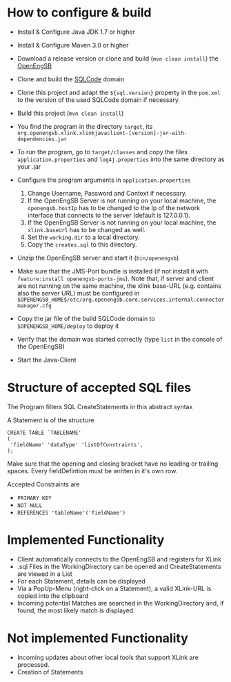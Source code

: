 How to configure & build
==========================
- Install & Configure Java JDK 1.7 or higher

- Install & Configure Maven 3.0 or higher

- Download a release version or clone and build (`mvn clean install`) the [OpenEngSB](https://github.com/openengsb/openengsb)

- Clone and build the [SQLCode](https://github.com/openengsb-domcon/openengsb-domain-sqlcode.git) domain

- Clone this project and adapt the `${sql.version}` property in the `pom.xml` to the version of the used SQLCode domain if necessary.

- Build this project (`mvn clean install`)

- You find the program in the directory `target`, its `org.openengsb.xlink.xlinkjavaclient-[version]-jar-with-dependencies.jar`

- To run the program, go to `target/classes` and copy the files `application.properties`
and `log4j.properties` into the same directory as your .jar

- Configure the program arguments in `application.properties`
    1. Change Username, Password and Context if necessary.
    2. If the OpenEngSB Server is not running on your local machine, the `openengsb.hostIp` has to be changed to the Ip of the
       network interface that connects to the server (default is 127.0.0.1).
    3. If the OpenEngSB Server is not running on your local machine, the `xlink.baseUrl` has to be changed as well.
    4. Set the `working.dir` to a local directory.
    5. Copy the `creates.sql` to this directory.

- Unzip the OpenEngSB server and start it (`bin/openengsb`)

- Make sure that the JMS-Port bundle is installed (if not install it with `feature:install openengsb-ports-jms`).
Note that, if server and client are not running on the same machine, the xlink base-URL (e.g. contains also the server URL) must
be configured in `$OPENENGSB_HOME$/etc/org.openengsb.core.services.internal.connectormanager.cfg`

- Copy the jar file of the build SQLCode domain to `$OPENENGSB_HOME/deploy` to deploy it

- Verify that the domain was started correctly (type `list` in the console of the OpenEngSB)

- Start the Java-Client

Structure of accepted SQL files
==========================
The Program filters SQL CreateStatements in this abstract syntax

A Statement is of the structure

```
CREATE TABLE `TABLENAME'
(
 'fieldName' 'dataType' 'listOfConstraints',
);
```

Make sure that the opening and closing bracket have no leading or trailing spaces.
Every fieldDefintion must be written in it's own row.

Accepted Constraints are
- `PRIMARY KEY`
- `NOT NULL`
- `REFERENCES 'tableName'('fieldName')`


Implemented Functionality
==========================
- Client automatically connects to the OpenEngSB and registers for XLink
- .sql Files in the WorkingDirectory can be opened and CreateStatements are viewed in a List
- For each Statement, details can be displayed
- Via a PopUp-Menu (right-click on a Statement), a valid XLink-URL is copied into the clipboard
- Incoming potential Matches are searched in the WorkingDirectory and, if found, the most likely match is displayed.

Not implemented Functionality
==========================
- Incoming updates about other local tools that support XLink are processed.
- Creation of Statements

